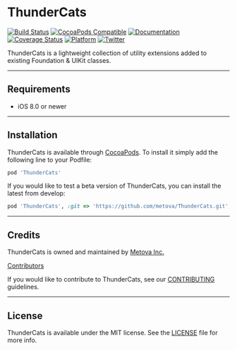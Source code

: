 # ThunderCats

[![Build Status](https://travis-ci.org/metova/thundercats.svg)](https://travis-ci.org/metova/thundercats)
[![CocoaPods Compatible](https://img.shields.io/cocoapods/v/thundercats.svg)](https://img.shields.io/cocoapods/v/thundercats.svg)
[![Documentation](https://img.shields.io/cocoapods/metrics/doc-percent/thundercats.svg)](http://cocoadocs.org/docsets/thundercats/)
[![Coverage Status](https://coveralls.io/repos/github/metova/thundercats/badge.svg?branch=master)](https://coveralls.io/github/metova/thundercats?branch=master)
[![Platform](https://img.shields.io/cocoapods/p/thundercats.svg?style=flat)](http://cocoadocs.org/docsets/thundercats)
[![Twitter](https://img.shields.io/badge/twitter-@Metova-3CAC84.svg)](http://twitter.com/metova)

ThunderCats is a lightweight collection of utility extensions added to existing Foundation & UIKit classes.

-----

## Requirements

- iOS 8.0 or newer

-----

## Installation

ThunderCats is available through [CocoaPods](http://cocoapods.org). To install it simply add the following line to your Podfile:

```ruby
pod 'ThunderCats'
```

If you would like to test a beta version of ThunderCats, you can install the latest from develop:

```ruby
pod 'ThunderCats', :git => 'https://github.com/metova/ThunderCats.git', :branch => 'develop'
```

------

## Credits

ThunderCats is owned and maintained by [Metova Inc.](https://metova.com)

[Contributors](https://github.com/Metova/ThunderCats/graphs/contributors)

If you would like to contribute to ThunderCats, see our [CONTRIBUTING](CONTRIBUTING.md) guidelines.

------

## License

ThunderCats is available under the MIT license. See the [LICENSE](LICENSE) file for more info.
